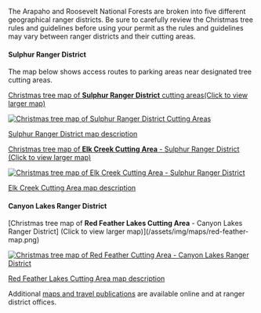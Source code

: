The Arapaho and Roosevelt National Forests are broken into five different geographical ranger districts. Be sure to carefully review the Christmas tree rules and guidelines before using your permit as the rules and guidelines may vary between ranger districts and their cutting areas.


#### Sulphur Ranger District

The map below shows access routes to parking areas near designated tree cutting areas.

[Christmas tree map of **Sulphur Ranger District** cutting areas(Click to view larger map)](/assets/img/maps/sulphur-map.png)

[![Christmas tree map of Sulphur Ranger District Cutting Areas](/assets/img/maps/sulphur-map-thumb.png)](/assets/img/maps/sulphur-map.png)

[Sulphur Ranger District map description](/christmas-trees/forests/arp/maps/sulphur)

[Christmas tree map of **Elk Creek Cutting Area** - Sulphur Ranger District (Click to view larger map)](/assets/img/maps/elk-creek-map.png)

[![Christmas tree map of Elk Creek Cutting Area - Sulphur Ranger District](/assets/img/maps/elk-creek-map-thumb.png)](/assets/img/maps/elk-creek-map.png)

[Elk Creek Cutting Area map description](/christmas-trees/forests/arp/maps/elk-creek)

#### Canyon Lakes Ranger District

[Christmas tree map of **Red Feather Lakes Cutting Area** - Canyon Lakes Ranger District] (Click to view larger map)](/assets/img/maps/red-feather-map.png)

[![Christmas tree map of Red Feather Cutting Area - Canyon Lakes Ranger District](/assets/img/maps/red-feather-map-thumb.png)](/assets/img/maps/red-feather-map.png)

[Red Feather Lakes Cutting Area map description](/christmas-trees/forests/arp/maps/red-feather-lakes)

Additional [maps and travel publications](https://www.fs.usda.gov/main/arp/maps-pubs "Arapaho and Roosevelt
    maps and publications") are available online and at ranger district offices.
